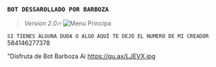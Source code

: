 ### `BOT DESSAROLLADO POR BARBOZA`
> *Version 2.0🔥*
![Menu Principa](https://qu.ax/LJEVX.jpg)

`SI TIENES ALGUNA DUDA O ALGO AQUÍ TE DEJO EL NUMERO DE MI CREADOR`
584146277378


"Disfruta de Bot Barboza Ai 
https://qu.ax/LJEVX.jpg